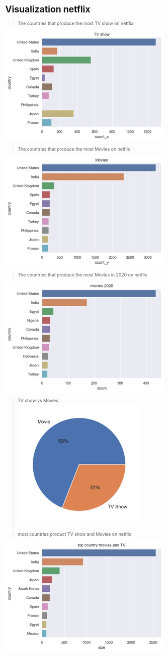 # Visualization  netflix
> The countries that produce the most TV show on netflix

![The countries that produce the most TV show ](https://github.com/aymenezz/data-sceince/blob/main/netflix/picture/TV.png)
> The countries that produce the most Movies on netflix

![The countries that produce the most Movies](https://github.com/aymenezz/data-sceince/blob/main/netflix/picture/movies.png)

>The countries that produce the most Movies in 2020 on netflix

![The countries that produce the most Movies in 2020](https://github.com/aymenezz/data-sceince/blob/main/netflix/picture/movies_2020.png)

> TV show vs Movies
![pie plot](https://github.com/aymenezz/data-sceince/blob/main/netflix/picture/pie_movie_TV.png)

> most countries product TV show and Movies on netflix

![most countries product TV show and Movies on netflix](https://github.com/aymenezz/data-sceince/blob/main/netflix/picture/top_movie_TV.png)
